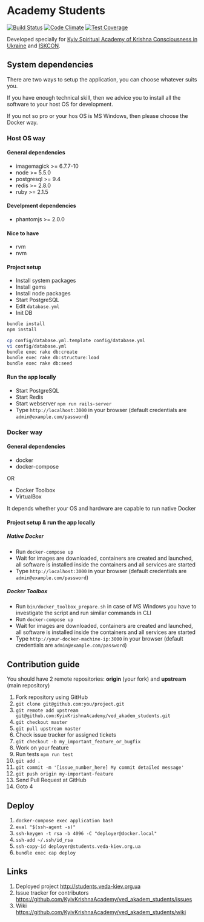 # Academy Students

[![Build Status](https://secure.travis-ci.org/KyivKrishnaAcademy/ved_akadem_students.png?branch=master)](https://travis-ci.org/KyivKrishnaAcademy/ved_akadem_students)
[![Code Climate](https://codeclimate.com/github/KyivKrishnaAcademy/ved_akadem_students/badges/gpa.svg)](https://codeclimate.com/github/KyivKrishnaAcademy/ved_akadem_students)
[![Test Coverage](https://codeclimate.com/github/KyivKrishnaAcademy/ved_akadem_students/badges/coverage.svg)](https://codeclimate.com/github/KyivKrishnaAcademy/ved_akadem_students)

Developed specially for [Kyiv Spiritual Academy of Krishna Consciousness in Ukraine](http://veda-kiev.org.ua/) and [ISKCON](http://iskcon.com/).

## System dependencies

There are two ways to setup the application, you can choose whatever suits you.

If you have enough technical skill, then we advice you to install all the software to your host OS for development.

If you not so pro or your hos OS is MS Windows, then please choose the Docker way.

### Host OS way
#### General dependencies

* imagemagick >= 6.7.7-10
* node >= 5.5.0
* postgresql >= 9.4
* redis >= 2.8.0
* ruby >= 2.1.5

#### Develpment dependencies

* phantomjs >= 2.0.0

#### Nice to have

* rvm
* nvm

#### Project setup

* Install system packages
* Install gems
* Install node packages
* Start PostgreSQL
* Edit `database.yml`
* Init DB

```bash
bundle install
npm install

cp config/database.yml.template config/database.yml
vi config/database.yml
bundle exec rake db:create
bundle exec rake db:structure:load
bundle exec rake db:seed
```

#### Run the app locally

* Start PostgreSQL
* Start Redis
* Start webserver `npm run rails-server`
* Type `http://localhost:3000` in your browser (default credentials are ```admin@example.com/password```)

### Docker way
#### General dependencies

* docker
* docker-compose

OR

* Docker Toolbox
* VirtualBox

It depends whether your OS and hardware are capable to run native Docker

#### Project setup & run the app locally
##### Native Docker
* Run `docker-compose up`
* Wait for images are downloaded, containers are created and launched, all software is installed inside the containers and all services are started
* Type `http://localhost:3000` in your browser (default credentials are ```admin@example.com/password```)

##### Docker Toolbox
* Run `bin/docker_toolbox_prepare.sh` in case of MS Windows you have to investigate the script and run similar commands in CLI
* Run `docker-compose up`
* Wait for images are downloaded, containers are created and launched, all software is installed inside the containers and all services are started
* Type `http://your-docker-machine-ip:3000` in your browser (default credentials are ```admin@example.com/password```)

## Contribution guide

You should have 2 remote repositories: **origin** (your fork) and **upstream** (main repository)

1. Fork repository using GitHub
2. ```git clone git@github.com:you/project.git```
3. ```git remote add upstream git@github.com:KyivKrishnaAcademy/ved_akadem_students.git```
4. ```git checkout master```
5. ```git pull upstream master```
6. Check issue tracker for assigned tickets
7. ```git checkout -b my_important_feature_or_bugfix```
8. Work on your feature
9. Run tests ```npm run test```
10. ```git add .```
11. ```git commit -m '[issue_number_here] My commit detailed message'```
12. ```git push origin my-important-feature```
13. Send Pull Request at GitHub
14. Goto 4

## Deploy

1. `docker-compose exec application bash`
2. `eval "$(ssh-agent -s)"`
3. `ssh-keygen -t rsa -b 4096 -C "deployer@docker.local"`
4. `ssh-add ~/.ssh/id_rsa`
5. `ssh-copy-id deployer@students.veda-kiev.org.ua`
6. `bundle exec cap deploy`

## Links

1. Deployed project http://students.veda-kiev.org.ua
2. Issue tracker for contributors https://github.com/KyivKrishnaAcademy/ved_akadem_students/issues
3. Wiki https://github.com/KyivKrishnaAcademy/ved_akadem_students/wiki
